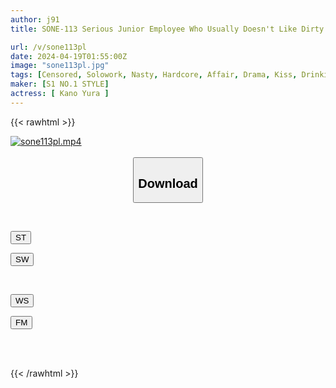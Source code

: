 ```yaml
---
author: j91
title: SONE-113 Serious Junior Employee Who Usually Doesn't Like Dirty Jokes Becomes A Lewd Kisser When She Drinks Alcohol! Yura Kano, Who Forgets Everything When She Gets Drunk, Hasn't Even Imagined That She's Doing Erotic Things With Me Over And Over Again.

url: /v/sone113pl
date: 2024-04-19T01:55:00Z
image: "sone113pl.jpg"
tags: [Censored, Solowork, Nasty, Hardcore, Affair, Drama, Kiss, Drinking Party	]
maker: [S1 NO.1 STYLE]
actress: [ Kano Yura ]
---
```



{{< rawhtml >}}

<div class="video" data-videoid="YgJZeJ6QgRIv7Wr">
    <a href="javascript:;">
        <img src="/v/sone113pl/sone113pl.jpg" width="WIDTH" height="HEIGHT" alt="sone113pl.mp4" loading="lazy">
    </a>
</div>

<script type="text/javascript" src="https://j91.asia/asset/on-demand-st.js"></script>

<br>
  <link rel="stylesheet" href="https://j91.asia/asset/bs5.css">
  
  <center>
  <button class="btn btn-primary" type="button" data-bs-toggle="collapse" data-bs-target=".multi-collapse" aria-expanded="false" aria-controls="multiCollapseExample1 multiCollapseExample2"><h2>Download</h2></button></center>
</p>
<div class="row">
  <div class="col">
    <div class="collapse multi-collapse" id="multiCollapseExample1">
      <div class="card card-body">
	      	      <br>
<div class="buttons">  
<p><a href="https://streamtape.to/v/YgJZeJ6QgRIv7Wr" target="_blank"><button class="btn-hover color-3"><i class="fa fa-download"></i> ST</button></a></p>
<p><a href="https://asnwish.com/q1o2b52qs8sn" target="_blank"><button class="btn-hover color-2"><i class="fa fa-download"></i> SW</button></a></p></div>
    </div>
  </div>
</div>
  <div class="col">
    <div class="collapse multi-collapse" id="multiCollapseExample2">
      <div class="card card-body">
	      <br>
<div class="buttons">
<p><a href="https://wolfstream.tv/5gyn42d3sdcp"><button class="btn-hover color-9"><i class="fa fa-download"></i> WS</button></a></p>
<p><a href="https://filemoon.sx/d/2ppozz4e2s60"><button class="btn-hover color-8"><i class="fa fa-download"></i> FM</button></a></p></div>
<br><br>
      </div>
    </div>
  </div>
</div>

{{< /rawhtml >}}